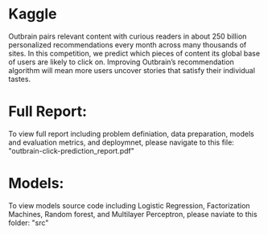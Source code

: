 # Kaggle
Outbrain pairs relevant content with curious readers in about 250 billion personalized recommendations every month across many thousands of sites. In this competition, we predict which pieces of content its global base of users are likely to click on. Improving Outbrain’s recommendation algorithm will mean more users uncover stories that satisfy their individual tastes.

# Full Report: 
 
To view full report including problem definiation, data preparation, models and evaluation metrics, and deploymnet, please navigate to this file: "outbrain-click-prediction_report.pdf"

# Models: 

To view models source code including Logistic Regression, Factorization Machines, Random forest, and Multilayer Perceptron, please naviate to this folder: "src"
